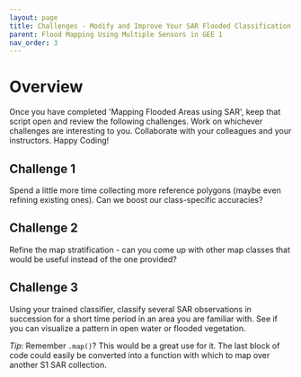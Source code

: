 ```yaml
---
layout: page
title: Challenges - Modify and Improve Your SAR Flooded Classification
parent: Flood Mapping Using Multiple Sensors in GEE 1
nav_order: 3
---
```


# Overview

Once you have completed 'Mapping Flooded Areas using SAR', keep that script open and review the following challenges. Work on whichever challenges are interesting to you. Collaborate with your colleagues and your instructors. Happy Coding! 

## Challenge 1
Spend a little more time collecting more reference polygons (maybe even refining existing ones). Can we boost our class-specific accuracies?

## Challenge 2
Refine the map stratification - can you come up with other map classes that would be useful instead of the one provided? 

## Challenge 3
Using your trained classifier, classify several SAR observations in succession for a short time period in an area you are familiar with. See if you can visualize a pattern in open water or flooded vegetation. 

*Tip*: Remember `.map()`? This would be a great use for it. The last block of code could easily be converted into a function with which to map over another S1 SAR collection.